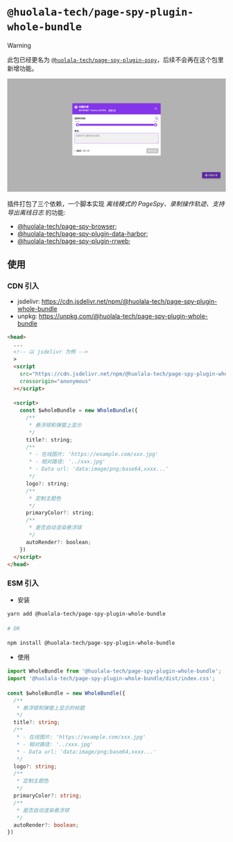 # `@huolala-tech/page-spy-plugin-whole-bundle`

> [!WARNING]
> 此包已经更名为 [`@huolala-tech/page-spy-plugin-ospy`](../page-spy-plugin-ospy)，后续不会再在这个包里新增功能。

![Screenshot](./.github/screenshots/image.png)

插件打包了三个依赖，一个脚本实现 _离线模式的 PageSpy、录制操作轨迹、支持导出离线日志_ 的功能:

- [@huolala-tech/page-spy-browser](../page-spy-browser/);
- [@huolala-tech/page-spy-plugin-data-harbor](../page-spy-plugin-data-harbor/);
- [@huolala-tech/page-spy-plugin-rrweb](../page-spy-plugin-rrweb/);

## 使用

### CDN 引入

- jsdelivr: https://cdn.jsdelivr.net/npm/@huolala-tech/page-spy-plugin-whole-bundle
- unpkg: https://unpkg.com/@huolala-tech/page-spy-plugin-whole-bundle

```html
<head>
  ...
  <!-- 以 jsdelivr 为例 -->
  >
  <script
    src="https://cdn.jsdelivr.net/npm/@huolala-tech/page-spy-plugin-whole-bundle"
    crossorigin="anonymous"
  ></script>

  <script>
    const $wholeBundle = new WholeBundle({
      /**
       * 悬浮球和弹窗上显示
       */
      title?: string;
      /**
       * - 在线图片: 'https://example.com/xxx.jpg'
       * - 相对路径: '../xxx.jpg'
       * - Data url: 'data:image/png;base64,xxxx...'
       */
      logo?: string;
      /**
       * 定制主题色
       */
      primaryColor?: string;
      /**
       * 是否自动渲染悬浮球
       */
      autoRender?: boolean;
    })
  </script>
</head>
```

### ESM 引入

- 安装

```bash
yarn add @huolala-tech/page-spy-plugin-whole-bundle

# OR

npm install @huolala-tech/page-spy-plugin-whole-bundle
```

- 使用

```ts
import WholeBundle from '@huolala-tech/page-spy-plugin-whole-bundle';
import '@huolala-tech/page-spy-plugin-whole-bundle/dist/index.css';

const $wholeBundle = new WholeBundle({
  /**
   * 悬浮球和弹窗上显示的标题
   */
  title?: string;
  /**
   * - 在线图片: 'https://example.com/xxx.jpg'
   * - 相对路径: '../xxx.jpg'
   * - Data url: 'data:image/png;base64,xxxx...'
   */
  logo?: string;
  /**
   * 定制主题色
   */
  primaryColor?: string;
  /**
   * 是否自动渲染悬浮球
   */
  autoRender?: boolean;
})
```
